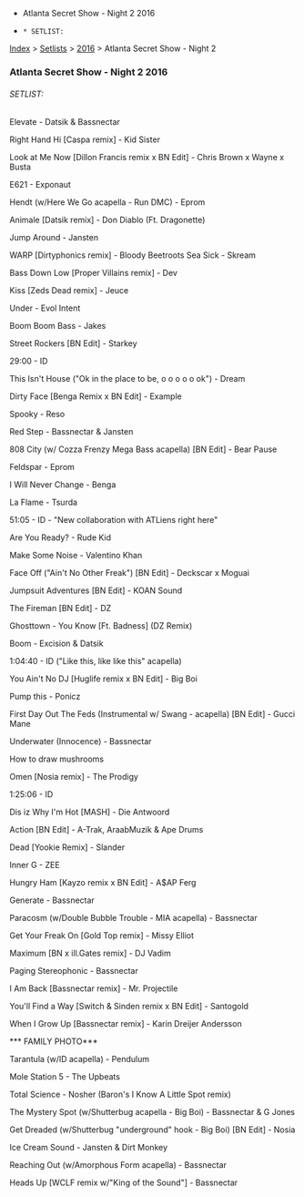  * Atlanta Secret Show - Night 2 2016
  *     * SETLIST:

[Index](https://www.reddit.com/r/bassnectar/wiki/index) >
[Setlists](https://www.reddit.com/r/bassnectar/wiki/interactive/setlists) >
[2016](https://www.reddit.com/r/bassnectar/wiki/interactive/setlists/2016) >
Atlanta Secret Show - Night 2

### Atlanta Secret Show - Night 2 2016

###### SETLIST:

Elevate - Datsik & Bassnectar

Right Hand Hi [Caspa remix] - Kid Sister

Look at Me Now [Dillon Francis remix x BN Edit] - Chris Brown x Wayne x Busta

E621 - Exponaut

Hendt (w/Here We Go acapella - Run DMC) - Eprom

Animale [Datsik remix] - Don Diablo (Ft. Dragonette)

Jump Around - Jansten

WARP [Dirtyphonics remix] - Bloody Beetroots Sea Sick - Skream

Bass Down Low [Proper Villains remix] - Dev

Kiss [Zeds Dead remix] - Jeuce

Under - Evol Intent

Boom Boom Bass - Jakes

Street Rockers [BN Edit] - Starkey

29:00 - ID

This Isn't House ("Ok in the place to be, o o o o o ok") - Dream

Dirty Face [Benga Remix x BN Edit] - Example

Spooky - Reso

Red Step - Bassnectar & Jansten

808 City (w/ Cozza Frenzy Mega Bass acapella) [BN Edit] - Bear Pause

Feldspar - Eprom

I Will Never Change - Benga

La Flame - Tsurda

51:05 - ID - "New collaboration with ATLiens right here"

Are You Ready? - Rude Kid

Make Some Noise - Valentino Khan

Face Off ("Ain't No Other Freak") [BN Edit] - Deckscar x Moguai

Jumpsuit Adventures [BN Edit] - KOAN Sound

The Fireman [BN Edit] - DZ

Ghosttown - You Know [Ft. Badness] (DZ Remix)

Boom - Excision & Datsik

1:04:40 - ID ("Like this, like like this" acapella)

You Ain't No DJ [Huglife remix x BN Edit] - Big Boi

Pump this - Ponicz

First Day Out The Feds (Instrumental w/ Swang - acapella) [BN Edit] - Gucci
Mane

Underwater (Innocence) - Bassnectar

How to draw mushrooms

Omen [Nosia remix] - The Prodigy

1:25:06 - ID

Dis iz Why I'm Hot [MASH] - Die Antwoord

Action [BN Edit] - A-Trak, AraabMuzik & Ape Drums

Dead [Yookie Remix] - Slander

Inner G - ZEE

Hungry Ham [Kayzo remix x BN Edit] - A$AP Ferg

Generate - Bassnectar

Paracosm (w/Double Bubble Trouble - MIA acapella) - Bassnectar

Get Your Freak On [Gold Top remix] - Missy Elliot

Maximum [BN x ill.Gates remix] - DJ Vadim

Paging Stereophonic - Bassnectar

I Am Back [Bassnectar remix] - Mr. Projectile

You'll Find a Way [Switch & Sinden remix x BN Edit] - Santogold

When I Grow Up [Bassnectar remix] - Karin Dreijer Andersson

*** FAMILY PHOTO***

Tarantula (w/ID acapella) - Pendulum

Mole Station 5 - The Upbeats

Total Science - Nosher (Baron's I Know A Little Spot remix)

The Mystery Spot (w/Shutterbug acapella - Big Boi) - Bassnectar & G Jones

Get Dreaded (w/Shutterbug "underground" hook - Big Boi) [BN Edit] - Nosia

Ice Cream Sound - Jansten & Dirt Monkey

Reaching Out (w/Amorphous Form acapella) - Bassnectar

Heads Up [WCLF remix w/"King of the Sound"] - Bassnectar

